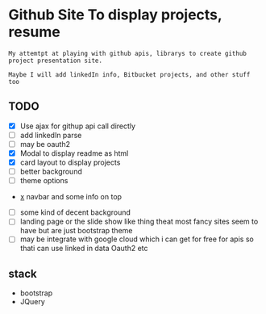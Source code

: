 # Github Site To display projects, resume  #

```
My attemtpt at playing with github apis, librarys to create github project presentation site. 
```
```
Maybe I will add linkedIn info, Bitbucket projects, and other stuff too
```

## TODO ##
- [x] Use ajax for githup api call directly
- [ ] add linkedIn parse
- [ ] may be oauth2
- [x] Modal to display readme as html
- [x] card layout to display projects
- [ ] better background
- [ ] theme options
- [x](Partially) navbar and some info on top 
- [ ] some kind of decent background 
- [ ] landing page or the slide show like thing theat most fancy sites seem to have but are just bootstrap theme
- [ ] may be integrate with google cloud which i can get for free for apis so thati can use linked in data Oauth2 etc

## stack ## 
- bootstrap
- JQuery
